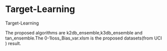 # Target-Learning
Target-Learning

The proposed algorithms are k2db_ensemble,k3db_ensemble and tan_ensemble.The 0-1loss_Bias_var.xlsm is the proposed datasets(from UCI ) result.
